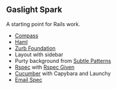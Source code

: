 ## Gaslight Spark

A starting point for Rails work.

* [Compass](http://compass-style.org)
* [Haml](http://haml-lang.com/)
* [Zurb Foundation](http://foundation.zurb.com)
* Layout with sidebar
* Purty background from [Subtle Patterns](http://subtlepatterns.com/)
* [Rspec](https://www.relishapp.com/rspec/rspec-rails/docs) with [Rspec Given](https://github.com/jimweirich/rspec-given)
* [Cucumber](http://cukes.info/) with Capybara and Launchy
* [Email Spec](https://github.com/bmabey/email-spec)
